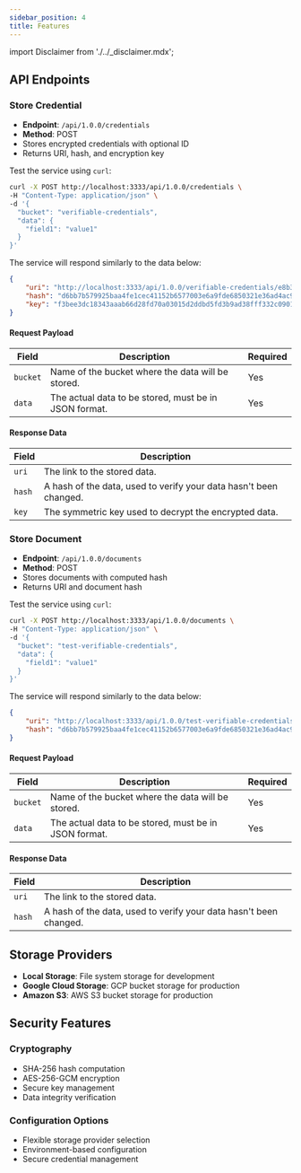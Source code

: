 ```yaml
---
sidebar_position: 4
title: Features
---
```


import Disclaimer from './../\_disclaimer.mdx';

<Disclaimer />

## API Endpoints

### Store Credential

-   **Endpoint**: `/api/1.0.0/credentials`
-   **Method**: POST
-   Stores encrypted credentials with optional ID
-   Returns URI, hash, and encryption key

Test the service using `curl`:

```bash
curl -X POST http://localhost:3333/api/1.0.0/credentials \
-H "Content-Type: application/json" \
-d '{
  "bucket": "verifiable-credentials",
  "data": {
    "field1": "value1"
  }
}'
```

The service will respond similarly to the data below:

```json
{
    "uri": "http://localhost:3333/api/1.0.0/verifiable-credentials/e8b32169-582c-421a-a03f-5d1a7ac62d51.json",
    "hash": "d6bb7b579925baa4fe1cec41152b6577003e6a9fde6850321e36ad4ac9b3f30a",
    "key": "f3bee3dc18343aaab66d28fd70a03015d2ddbd5fd3b9ad38fff332c09014598d"
}
```

#### Request Payload

| Field    | Description                                           | Required |
| -------- | ----------------------------------------------------- | -------- |
| `bucket` | Name of the bucket where the data will be stored.     | Yes      |
| `data`   | The actual data to be stored, must be in JSON format. | Yes      |

#### Response Data

| Field  | Description                                                       |
| ------ | ----------------------------------------------------------------- |
| `uri`  | The link to the stored data.                                      |
| `hash` | A hash of the data, used to verify your data hasn't been changed. |
| `key`  | The symmetric key used to decrypt the encrypted data.             |

### Store Document

-   **Endpoint**: `/api/1.0.0/documents`
-   **Method**: POST
-   Stores documents with computed hash
-   Returns URI and document hash

Test the service using `curl`:

```bash
curl -X POST http://localhost:3333/api/1.0.0/documents \
-H "Content-Type: application/json" \
-d '{
  "bucket": "test-verifiable-credentials",
  "data": {
    "field1": "value1"
  }
}'
```

The service will respond similarly to the data below:

```json
{
    "uri": "http://localhost:3333/api/1.0.0/test-verifiable-credentials/2ad789c7-e513-4523-a826-ab59e1c423cd.json",
    "hash": "d6bb7b579925baa4fe1cec41152b6577003e6a9fde6850321e36ad4ac9b3f30a"
}
```

#### Request Payload

| Field    | Description                                           | Required |
| -------- | ----------------------------------------------------- | -------- |
| `bucket` | Name of the bucket where the data will be stored.     | Yes      |
| `data`   | The actual data to be stored, must be in JSON format. | Yes      |

#### Response Data

| Field  | Description                                                       |
| ------ | ----------------------------------------------------------------- |
| `uri`  | The link to the stored data.                                      |
| `hash` | A hash of the data, used to verify your data hasn't been changed. |

## Storage Providers

-   **Local Storage**: File system storage for development
-   **Google Cloud Storage**: GCP bucket storage for production
-   **Amazon S3**: AWS S3 bucket storage for production

## Security Features

### Cryptography

-   SHA-256 hash computation
-   AES-256-GCM encryption
-   Secure key management
-   Data integrity verification

### Configuration Options

-   Flexible storage provider selection
-   Environment-based configuration
-   Secure credential management
